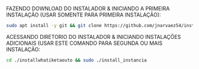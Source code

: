 FAZENDO DOWNLOAD DO INSTALADOR & INICIANDO A PRIMEIRA INSTALAÇÃO (USAR SOMENTE PARA PRIMEIRA INSTALAÇÃO):

```bash
sudo apt install -y git && git clone https://github.com/jnarvaez54/installwhatiketaouto && sudo chmod -R 777 installwhatiketaouto && cd installwhatiketaouto && sudo ./install_primaria
```

ACESSANDO DIRETORIO DO INSTALADOR & INICIANDO INSTALAÇÕES ADICIONAIS (USAR ESTE COMANDO PARA SEGUNDA OU MAIS INSTALAÇÃO:
```bash
cd ./installwhatiketaouto && sudo ./install_instancia
```

